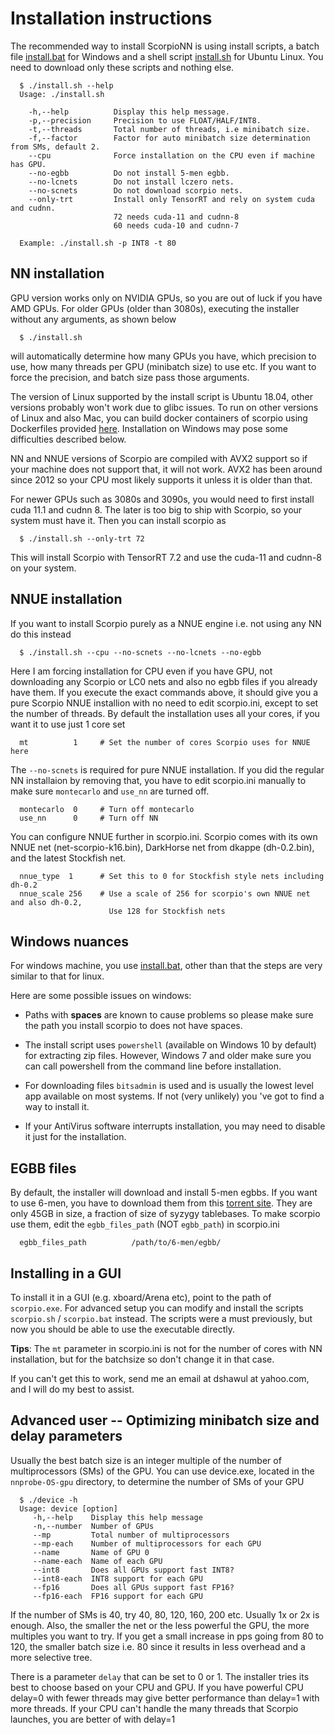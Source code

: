 # Installation instructions

The recommended way to install ScorpioNN is using install scripts, a batch file [install.bat](https://github.com/dshawul/Scorpio/releases/download/3.0/install.bat) for Windows 
and a shell script [install.sh](https://github.com/dshawul/Scorpio/releases/download/3.0/install.sh) for Ubuntu Linux. You need to download only these scripts and nothing else.

      $ ./install.sh --help
      Usage: ./install.sh  
      
        -h,--help          Display this help message.
        -p,--precision     Precision to use FLOAT/HALF/INT8.
        -t,--threads       Total number of threads, i.e minibatch size.
        -f,--factor        Factor for auto minibatch size determination from SMs, default 2.
        --cpu              Force installation on the CPU even if machine has GPU.
        --no-egbb          Do not install 5-men egbb.
        --no-lcnets        Do not install lczero nets.
        --no-scnets        Do not download scorpio nets.
        --only-trt         Install only TensorRT and rely on system cuda and cudnn.
                           72 needs cuda-11 and cudnn-8
                           60 needs cuda-10 and cudnn-7
      
      Example: ./install.sh -p INT8 -t 80

## NN installation

GPU version works only on NVIDIA GPUs, so you are out of luck if you have AMD GPUs.
For older GPUs (older than 3080s), executing the installer without any arguments, as shown below
   
      $ ./install.sh

will automatically determine how many GPUs you have, which precision to use, how many threads per GPU (minibatch size) to use etc.
If you want to force the precision, and batch size pass those arguments.

The version of Linux supported by the install script is Ubuntu 18.04, other versions probably won't work due to
glibc issues. To run on other versions of Linux and also Mac, you can build docker containers of scorpio using Dockerfiles
provided [here](https://github.com/dshawul/Scorpio/tree/master/install). Installation on Windows may pose some difficulties
described below.

NN and NNUE versions of Scorpio are compiled with AVX2 support so if your machine does not support that, it will not work.
AVX2 has been around since 2012 so your CPU most likely supports it unless it is older than that.

For newer GPUs such as 3080s and 3090s, you would need to first install cuda 11.1 and cudnn 8.
The later is too big to ship with Scorpio, so your system must have it.
Then you can install scorpio as

      $ ./install.sh --only-trt 72

This will install Scorpio with TensorRT 7.2 and use the cuda-11 and cudnn-8 on your system.

## NNUE installation

If you want to install Scorpio purely as a NNUE engine i.e. not using any NN do this instead

      $ ./install.sh --cpu --no-scnets --no-lcnets --no-egbb

Here I am forcing installation for CPU even if you have GPU, not downloading any Scorpio or LC0 nets
and also no egbb files if you already have them. If you execute the exact commands above, it should give 
you a pure Scorpio NNUE installion with no need to edit scorpio.ini, except to set the number of threads.
By default the installation uses all your cores, if you want it to use just 1 core set

      mt          1     # Set the number of cores Scorpio uses for NNUE here

The `--no-scnets` is required for pure NNUE installation. If you did the regular NN installaion by removing that,
you have to edit scorpio.ini manually to make sure `montecarlo` and `use_nn` are turned off.

      montecarlo  0     # Turn off montecarlo 
      use_nn      0     # Turn off NN

You can configure NNUE further in scorpio.ini. Scorpio comes with its own NNUE net (net-scorpio-k16.bin),
DarkHorse net from dkappe (dh-0.2.bin), and the latest Stockfish net.

      nnue_type  1      # Set this to 0 for Stockfish style nets including dh-0.2
      nnue_scale 256    # Use a scale of 256 for scorpio's own NNUE net and also dh-0.2, 
                          Use 128 for Stockfish nets

## Windows nuances
For windows machine, you  use [install.bat](https://github.com/dshawul/Scorpio/releases/download/3.0/install.bat), 
other than that the steps are very similar to that for linux.

Here are some possible issues on windows:

  * Paths with **spaces** are known to cause problems so please make sure the path you install scorpio to does not have spaces.

  * The install script uses `powershell` (available on Windows 10 by default) for extracting zip files. 
    However, Windows 7 and older make sure you can call powershell from the command line before installation.

  * For downloading files `bitsadmin` is used and is usually the lowest level app available on most systems.
    If not (very unlikely) you 've got to find a way to install it.

  * If your AntiVirus software interrupts installation, you may need to disable it just for the installation.

## EGBB files
By default, the installer will download and install 5-men egbbs. If you want to use 6-men, you have to download them
from this [torrent site](http://oics.olympuschess.com/tracker/index.php). They are only 45GB in size, a fraction of size of syzygy tablebases.
To make scorpio use them, edit the `egbb_files_path` (NOT `egbb_path`) in scorpio.ini
      
      egbb_files_path          /path/to/6-men/egbb/

## Installing in a GUI
To install it in a GUI (e.g. xboard/Arena etc), point to the path of `scorpio.exe`.
For advanced setup you can modify and install the scripts `scorpio.sh` / `scorpio.bat` instead.
The scripts were a must previously, but now you should be able to use the executable directly.

**Tips**: The `mt` parameter in scorpio.ini is not for the number of cores with NN installation,
but for the batchsize so don't change it in that case.

If you can't get this to work, send me an email at dshawul at yahoo.com, and I will do my best to assist.

## Advanced user -- Optimizing minibatch size and delay parameters

Usually the best batch size is an integer multiple of the number of multiprocessors (SMs) of the GPU.
You can use device.exe, located in the `nnprobe-OS-gpu` directory, to determine the number of SMs of your GPU

      $ ./device -h
      Usage: device [option]
         -h,--help    Display this help message
         -n,--number  Number of GPUs
         --mp         Total number of multiprocessors
         --mp-each    Number of multiprocessors for each GPU
         --name       Name of GPU 0
         --name-each  Name of each GPU
         --int8       Does all GPUs support fast INT8?
         --int8-each  INT8 support for each GPU
         --fp16       Does all GPUs support fast FP16?
         --fp16-each  FP16 support for each GPU

If the number of SMs is 40, try 40, 80, 120, 160, 200 etc. Usually 1x or 2x is enough.
Also, the smaller the net or the less powerful the GPU, the more multiples you want to try.
If you get a small increase in pps going from 80 to 120, the smaller batch size i.e. 80 since it results 
in less overhead and a more selective tree.

There is a parameter `delay` that can be set to 0 or 1. The installer tries its best to choose
based on your CPU and GPU. If you have powerful CPU delay=0 with fewer threads may give better performance
than delay=1 with more threads. If your CPU can't handle the many threads that Scorpio launches, you are
better of with delay=1


